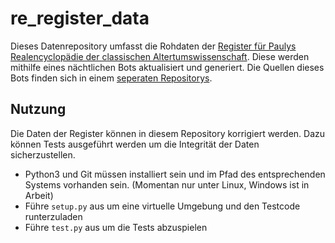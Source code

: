 # re_register_data

Dieses Datenrepository umfasst die Rohdaten der [Register für Paulys Realencyclopädie der classischen Altertumswissenschaft](https://de.wikisource.org/wiki/Paulys_Realencyclop%C3%A4die_der_classischen_Altertumswissenschaft/Register).
Diese werden mithilfe eines nächtlichen Bots aktualisiert und generiert. 
Die Quellen dieses Bots finden sich in einem [seperaten Repositorys](https://github.com/the-it/WS_THEbotIT).

## Nutzung

Die Daten der Register können in diesem Repository korrigiert werden. 
Dazu können Tests ausgeführt werden um die Integrität der Daten sicherzustellen.

* Python3 und Git müssen installiert sein und im Pfad des entsprechenden Systems vorhanden sein. (Momentan nur unter Linux, Windows ist in Arbeit)
* Führe `setup.py` aus um eine virtuelle Umgebung und den Testcode runterzuladen
* Führe `test.py` aus um die Tests abzuspielen

